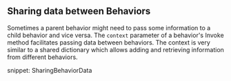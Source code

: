 
## Sharing data between Behaviors

Sometimes a parent behavior might need to pass some information to a child behavior and vice versa. The `context` parameter of a behavior's Invoke method facilitates passing data between behaviors. The context is very similar to a shared dictionary which allows adding and retrieving information from different behaviors.

snippet: SharingBehaviorData